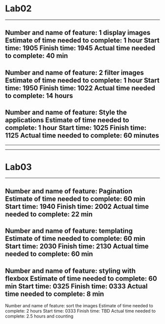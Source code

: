 # Lab02
--------------------------------------------------------------------
Number and name of feature: 1 display images 
Estimate of time needed to complete: 1 hour
Start time: 1905
Finish time: 1945
Actual time needed to complete: 40 min
--------------------------------------------------------------------
Number and name of feature: 2 filter images 
Estimate of time needed to complete: 1 hour
Start time: 1950
Finish time: 1022 
Actual time needed to complete: 14 hours
--------------------------------------------------------------------
Number and name of feature: Style the applications 
Estimate of time needed to complete: 1 hour
Start time: 1025
Finish time: 1125
Actual time needed to complete: 60 minutes
--------------------------------------------------------------------
--------------------------------------------------------------------
--------------------------------------------------------------------
# Lab03
--------------------------------------------------------------------
Number and name of feature: Pagination
Estimate of time needed to complete: 60 min
Start time: 1940
Finish time: 2002
Actual time needed to complete: 22 min
--------------------------------------------------------------------
Number and name of feature: templating
Estimate of time needed to complete: 60 min
Start time: 2030
Finish time: 2130
Actual time needed to complete: 60 min
--------------------------------------------------------------------
Number and name of feature: styling with flexbox
Estimate of time needed to complete: 60 min
Start time: 0325
Finish time: 0333
Actual time needed to complete: 8 min
--------------------------------------------------------------------
Number and name of feature: sort the images
Estimate of time needed to complete: 2 hours
Start time: 0333
Finish time: TBD
Actual time needed to complete: 2.5 hours and counting